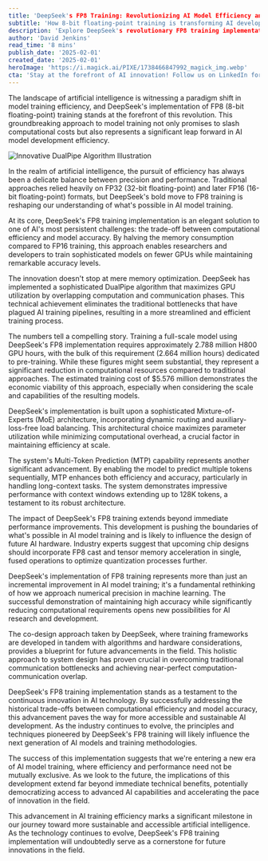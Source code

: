 ```yaml
---
title: 'DeepSeek's FP8 Training: Revolutionizing AI Model Efficiency and Performance'
subtitle: 'How 8-bit floating-point training is transforming AI development'
description: 'Explore DeepSeek's revolutionary FP8 training implementation, transforming AI model development by drastically reducing computational costs while maintaining high accuracy. This breakthrough approach introduces innovative features like the DualPipe algorithm and Multi-Token Prediction capability, marking a significant milestone in sustainable AI development.'
author: 'David Jenkins'
read_time: '8 mins'
publish_date: '2025-02-01'
created_date: '2025-02-01'
heroImage: 'https://i.magick.ai/PIXE/1738466847992_magick_img.webp'
cta: 'Stay at the forefront of AI innovation! Follow us on LinkedIn for more groundbreaking developments in AI efficiency and performance optimization.'
---
```


The landscape of artificial intelligence is witnessing a paradigm shift in model training efficiency, and DeepSeek's implementation of FP8 (8-bit floating-point) training stands at the forefront of this revolution. This groundbreaking approach to model training not only promises to slash computational costs but also represents a significant leap forward in AI model development efficiency.

![Innovative DualPipe Algorithm Illustration](https://i.magick.ai/PIXE/1738466847995_magick_img.webp)

In the realm of artificial intelligence, the pursuit of efficiency has always been a delicate balance between precision and performance. Traditional approaches relied heavily on FP32 (32-bit floating-point) and later FP16 (16-bit floating-point) formats, but DeepSeek's bold move to FP8 training is reshaping our understanding of what's possible in AI model training.

At its core, DeepSeek's FP8 training implementation is an elegant solution to one of AI's most persistent challenges: the trade-off between computational efficiency and model accuracy. By halving the memory consumption compared to FP16 training, this approach enables researchers and developers to train sophisticated models on fewer GPUs while maintaining remarkable accuracy levels.

The innovation doesn't stop at mere memory optimization. DeepSeek has implemented a sophisticated DualPipe algorithm that maximizes GPU utilization by overlapping computation and communication phases. This technical achievement eliminates the traditional bottlenecks that have plagued AI training pipelines, resulting in a more streamlined and efficient training process.

The numbers tell a compelling story. Training a full-scale model using DeepSeek's FP8 implementation requires approximately 2.788 million H800 GPU hours, with the bulk of this requirement (2.664 million hours) dedicated to pre-training. While these figures might seem substantial, they represent a significant reduction in computational resources compared to traditional approaches. The estimated training cost of $5.576 million demonstrates the economic viability of this approach, especially when considering the scale and capabilities of the resulting models.

DeepSeek's implementation is built upon a sophisticated Mixture-of-Experts (MoE) architecture, incorporating dynamic routing and auxiliary-loss-free load balancing. This architectural choice maximizes parameter utilization while minimizing computational overhead, a crucial factor in maintaining efficiency at scale.

The system's Multi-Token Prediction (MTP) capability represents another significant advancement. By enabling the model to predict multiple tokens sequentially, MTP enhances both efficiency and accuracy, particularly in handling long-context tasks. The system demonstrates impressive performance with context windows extending up to 128K tokens, a testament to its robust architecture.

The impact of DeepSeek's FP8 training extends beyond immediate performance improvements. This development is pushing the boundaries of what's possible in AI model training and is likely to influence the design of future AI hardware. Industry experts suggest that upcoming chip designs should incorporate FP8 cast and tensor memory acceleration in single, fused operations to optimize quantization processes further.

DeepSeek's implementation of FP8 training represents more than just an incremental improvement in AI model training; it's a fundamental rethinking of how we approach numerical precision in machine learning. The successful demonstration of maintaining high accuracy while significantly reducing computational requirements opens new possibilities for AI research and development.

The co-design approach taken by DeepSeek, where training frameworks are developed in tandem with algorithms and hardware considerations, provides a blueprint for future advancements in the field. This holistic approach to system design has proven crucial in overcoming traditional communication bottlenecks and achieving near-perfect computation-communication overlap.

DeepSeek's FP8 training implementation stands as a testament to the continuous innovation in AI technology. By successfully addressing the historical trade-offs between computational efficiency and model accuracy, this advancement paves the way for more accessible and sustainable AI development. As the industry continues to evolve, the principles and techniques pioneered by DeepSeek's FP8 training will likely influence the next generation of AI models and training methodologies.

The success of this implementation suggests that we're entering a new era of AI model training, where efficiency and performance need not be mutually exclusive. As we look to the future, the implications of this development extend far beyond immediate technical benefits, potentially democratizing access to advanced AI capabilities and accelerating the pace of innovation in the field.

This advancement in AI training efficiency marks a significant milestone in our journey toward more sustainable and accessible artificial intelligence. As the technology continues to evolve, DeepSeek's FP8 training implementation will undoubtedly serve as a cornerstone for future innovations in the field.